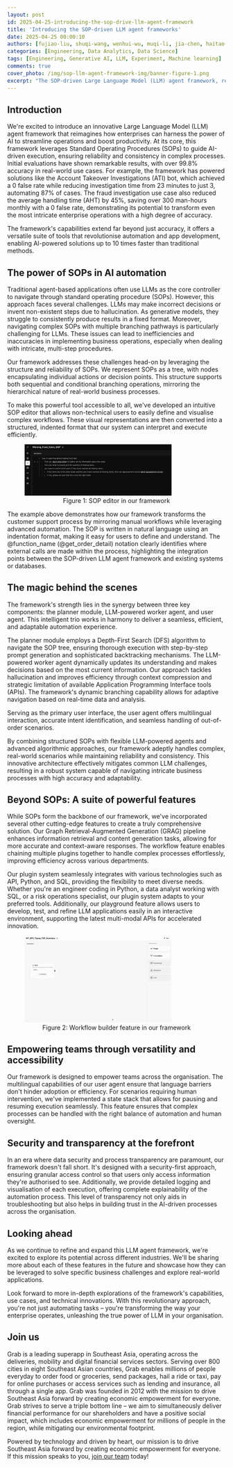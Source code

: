 ```yaml
---
layout: post
id: 2025-04-25-introducing-the-sop-drive-llm-agent-framework
title: 'Introducing the SOP-driven LLM agent frameworks'
date: 2025-04-25 00:00:10
authors: [fujiao-liu, shuqi-wang, wenhui-wu, muqi-li, jia-chen, haitao-bao, meichen-lu] 
categories: [Engineering, Data Analytics, Data Science]
tags: [Engineering, Generative AI, LLM, Experiment, Machine learning]
comments: true
cover_photo: /img/sop-llm-agent-framework-img/banner-figure-1.png
excerpt: "The SOP-driven Large Language Model (LLM) agent framework, revolutionises enterprise AI by integrating Standard Operating Procedures (SOPs) to ensure reliable execution and boost productivity. Achieving over 99.8% accuracy, it offers versatile automation tools and app development, making AI solutions 10 times faster. The framework addresses LLM challenges by structuring SOPs as a tree, enabling intuitive workflow creation. The framework aims to transform enterprise operations and explore industry applications."
---
```



## Introduction

We're excited to introduce an innovative Large Language Model (LLM) agent framework that reimagines how enterprises can harness the power of AI to streamline operations and boost productivity. At its core, this framework leverages Standard Operating Procedures (SOPs) to guide AI-driven execution, ensuring reliability and consistency in complex processes. Initial evaluations have shown remarkable results, with over 99.8% accuracy in real-world use cases. For example, the framework has powered solutions like the Account Takeover Investigations (ATI) bot, which achieved a 0 false rate while reducing investigation time from 23 minutes to just 3, automating 87% of cases. The fraud investigation use case also reduced the average handling time (AHT) by 45%, saving over 300 man-hours monthly with a 0 false rate, demonstrating its potential to transform even the most intricate enterprise operations with a high degree of accuracy. 

The framework's capabilities extend far beyond just accuracy, it offers a versatile suite of tools that revolutionise automation and app development, enabling AI-powered solutions up to 10 times faster than traditional methods.


## The power of SOPs in AI automation

Traditional agent-based applications often use LLMs as the core controller to navigate through standard operating procedure (SOPs). However, this approach faces several challenges. LLMs may make incorrect decisions or invent non-existent steps due to hallucination. As generative models, they struggle to consistently produce results in a fixed format. Moreover, navigating complex SOPs with multiple branching pathways is particularly challenging for LLMs. These issues can lead to inefficiencies and inaccuracies in implementing business operations, especially when dealing with intricate, multi-step procedures.

Our framework addresses these challenges head-on by leveraging the structure and reliability of SOPs. We represent SOPs as a tree, with nodes encapsulating individual actions or decision points. This structure supports both sequential and conditional branching operations, mirroring the hierarchical nature of real-world business processes.

To make this powerful tool accessible to all, we've developed an intuitive SOP editor that allows non-technical users to easily define and visualise complex workflows. These visual representations are then converted into a structured, indented format that our system can interpret and execute efficiently.


<div class="post-image-section"><figure>
  <img src="/img/sop-llm-agent-framework-img/figure-1.png" alt="" style="width:80%"><figcaption align="middle">Figure 1: SOP editor in our framework</figcaption>
  </figure>
</div>


The example above demonstrates how our framework transforms the customer support process by mirroring manual workflows while leveraging advanced automation. The SOP is written in natural language using an indentation format, making it easy for users to define and understand. The @function_name (@get_order_detail) notation clearly identifies where external calls are made within the process, highlighting the integration points between the SOP-driven LLM agent framework and existing systems or databases.

## The magic behind the scenes

The framework's strength lies in the synergy between three key components: the planner module, LLM-powered worker agent, and user agent. This intelligent trio works in harmony to deliver a seamless, efficient, and adaptable automation experience.

The planner module employs a Depth-First Search (DFS) algorithm to navigate the SOP tree, ensuring thorough execution with step-by-step prompt generation and sophisticated backtracking mechanisms. The LLM-powered worker agent dynamically updates its understanding and makes decisions based on the most current information. Our approach tackles hallucination and improves efficiency through context compression and strategic limitation of available Application Programming Interface tools (APIs). The framework's dynamic branching capability allows for adaptive navigation based on real-time data and analysis.

Serving as the primary user interface, the user agent offers multilingual interaction, accurate intent identification, and seamless handling of out-of-order scenarios.

By combining structured SOPs with flexible LLM-powered agents and advanced algorithmic approaches, our framework adeptly handles complex, real-world scenarios while maintaining reliability and consistency. This innovative architecture effectively mitigates common LLM challenges, resulting in a robust system capable of navigating intricate business processes with high accuracy and adaptability.

## Beyond SOPs: A suite of powerful features

While SOPs form the backbone of our framework, we've incorporated several other cutting-edge features to create a truly comprehensive solution. Our Graph Retrieval-Augmented Generation (GRAG) pipeline enhances information retrieval and content generation tasks, allowing for more accurate and context-aware responses. The workflow feature enables chaining multiple plugins together to handle complex processes effortlessly, improving efficiency across various departments.

Our plugin system seamlessly integrates with various technologies such as API, Python, and SQL, providing the flexibility to meet diverse needs. Whether you're an engineer coding in Python, a data analyst working with SQL, or a risk operations specialist, our plugin system adapts to your preferred tools. Additionally, our playground feature allows users to develop, test, and refine LLM applications easily in an interactive environment, supporting the latest multi-modal APIs for accelerated innovation.


<div class="post-image-section"><figure>
  <img src="/img/sop-llm-agent-framework-img/figure-2.gif" alt="" style="width:80%"><figcaption align="middle">Figure 2: Workflow builder feature in our framework</figcaption>
  </figure>
</div>


## Empowering teams through versatility and accessibility

Our framework is designed to empower teams across the organisation. The multilingual capabilities of our user agent ensure that language barriers don't hinder adoption or efficiency. For scenarios requiring human intervention, we've implemented a state stack that allows for pausing and resuming execution seamlessly. This feature ensures that complex processes can be handled with the right balance of automation and human oversight.

## Security and transparency at the forefront

In an era where data security and process transparency are paramount, our framework doesn't fall short. It's designed with a security-first approach, ensuring granular access control so that users only access information they're authorised to see. Additionally, we provide detailed logging and visualisation of each execution, offering complete explainability of the automation process. This level of transparency not only aids in troubleshooting but also helps in building trust in the AI-driven processes across the organisation.

## Looking ahead

As we continue to refine and expand this LLM agent framework, we're excited to explore its potential across different industries. We'll be sharing more about each of these features in the future and showcase how they can be leveraged to solve specific business challenges and explore real-world applications.

Look forward to more in-depth explorations of the framework's capabilities, use cases, and technical innovations. With this revolutionary approach, you're not just automating tasks – you're transforming the way your enterprise operates, unleashing the true power of LLM in your organisation.

## Join us

Grab is a leading superapp in Southeast Asia, operating across the deliveries, mobility and digital financial services sectors. Serving over 800 cities in eight Southeast Asian countries, Grab enables millions of people everyday to order food or groceries, send packages, hail a ride or taxi, pay for online purchases or access services such as lending and insurance, all through a single app. Grab was founded in 2012 with the mission to drive Southeast Asia forward by creating economic empowerment for everyone. Grab strives to serve a triple bottom line – we aim to simultaneously deliver financial performance for our shareholders and have a positive social impact, which includes economic empowerment for millions of people in the region, while mitigating our environmental footprint.

Powered by technology and driven by heart, our mission is to drive Southeast Asia forward by creating economic empowerment for everyone. If this mission speaks to you, [join our team](https://grab.careers) today!
